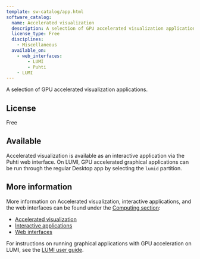 ```yaml
---
template: sw-catalog/app.html
software_catalog:
  name: Accelerated visualization
  description: A selection of GPU accelerated visualization applications
  license_type: Free
  disciplines:
    - Miscellaneous
  available_on:
    - web_interfaces:
        - LUMI
        - Puhti
    - LUMI
---
```


A selection of GPU accelerated visualization applications.

## License

Free

## Available

Accelerated visualization is available as an interactive application via the
Puhti web interface. On LUMI, GPU accelerated graphical applications can be run
through the regular Desktop app by selecting the `lumid` partition.

## More information

More information on Accelerated visualization, interactive applications, and
the web interfaces can be found under the
[Computing section](../computing/index.md):

- [Accelerated visualization](../computing/webinterface/accelerated-visualization.md)
- [Interactive applications](../computing/webinterface/apps.md)
- [Web interfaces](../computing/webinterface/index.md)

For instructions on running graphical applications with GPU acceleration on
LUMI, see the
[LUMI user guide](https://docs.lumi-supercomputer.eu/runjobs/webui/desktop/).
